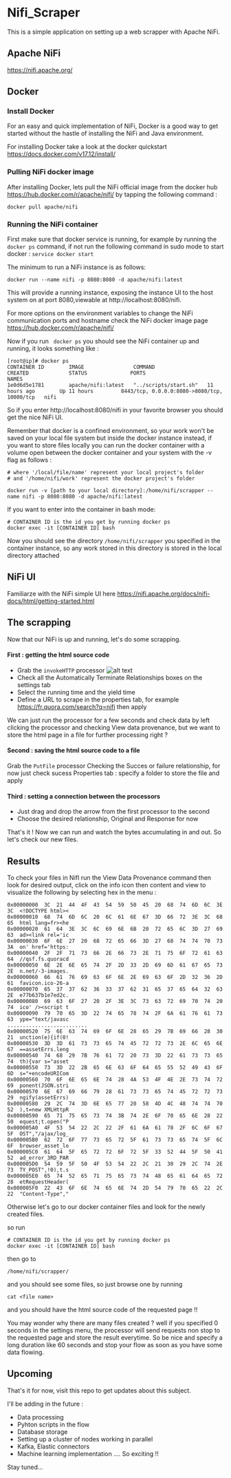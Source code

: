 # Nifi_Scraper

This is a simple application on setting up a web scrapper with Apache NiFi. 

## Apache NiFi
https://nifi.apache.org/

## Docker 

### Install Docker
For an easy and quick implementation of NiFi, Docker is a good way to get started without the hastle of installing the NiFi and Java environment. 

For installing Docker take a look at the docker quickstart https://docs.docker.com/v17.12/install/ 

### Pulling NiFi docker image
After installing Docker, lets pull the NiFi official image from the docker hub https://hub.docker.com/r/apache/nifi/ by tapping the following command :

```
docker pull apache/nifi
```

### Running the NiFi container

First make sure that docker service is running, for example by running the ```docker ps``` command, if not run the following command in sudo mode to start docker :
``` service docker start ```

The minimum to run a NiFi instance is as follows:

```
docker run --name nifi -p 8080:8080 -d apache/nifi:latest
```

This will provide a running instance, exposing the instance UI to the host system on at port 8080,viewable at http://localhost:8080/nifi.

For more options on the environment variables to change the NiFi communication ports and hostname check the NiFi docker image page https://hub.docker.com/r/apache/nifi/

Now if you run ``` docker ps``` you should see the NiFi container up and running, it looks something like : 
```
[root@ip]# docker ps
CONTAINER ID        IMAGE                COMMAND                 CREATED             STATUS              PORTS                                         NAMES
1e0d6d5e1781        apache/nifi:latest   "../scripts/start.sh"   11 hours ago        Up 11 hours         8443/tcp, 0.0.0.0:8080->8080/tcp, 10000/tcp   nifi

```

So if you enter http://localhost:8080/nifi in your favorite browser you should get the nice NiFi UI.  

Remember that docker is a confined environment, so your work won't be saved on your local file system but inside the docker instance instead, if you want to store files locally you can run the docker container with a volume open between the docker container and your system with the -v flag as follows : 

```
# where '/local/file/name' represent your local project's folder
# and '/home/nifi/work' represent the docker project's folder

docker run -v [path to your local directory]:/home/nifi/scrapper --name nifi -p 8080:8080 -d apache/nifi:latest
```

If you want to enter into the container in bash mode:

```
# CONTAINER ID is the id you get by running docker ps
docker exec -it [CONTAINER ID] bash
```
Now you should see the directory ```/home/nifi/scrapper``` you specified in the container instance, so any work stored in this directory is stored in the local directory attached 


## NiFi UI
Familiarze with the NiFi simple UI here https://nifi.apache.org/docs/nifi-docs/html/getting-started.html

## The scrapping
Now that our NiFi is up and running, let's do some scrapping.

#### First : getting the html source code
- Grab the ```invokeHTTP``` processor
![alt text](https://github.com/degharbi/Apache-Nifi-Web-Scrapper/blob/master/Screenshot%20from%202018-11-29%2022-26-27.png)
- Check all the Automatically Terminate Relationships boxes on the settings tab
- Select the running time and the yield time 
- Define a URL to scrape in the properties tab, for example https://fr.quora.com/search?q=nifi then apply

We can just run the processor for a few seconds and check data by left clicking the processor and checking View data provenance, but we want to store the html page in a file for further processing right ? 

#### Second : saving the html source code to a file
Grab the ```PutFile``` processor
Checking the Succes or failure relationship, for now just check sucess
Properties tab : specify a folder to store the file and apply

#### Third : setting a connection between the processors
- Just drag and drop the arrow from the first processor to the second
- Choose the desired relationship, Original and Response for now

That's it !
Now we can run and watch the bytes accumulating in and out. So let's check our new files.

## Results 
To check your files in NifI run the View Data Provenance command then look for desired output, click on the info icon then content and view to visualize the following by selecting hex in the menu :  
```
0x00000000	3C	21	44	4F	43	54	59	50	45	20	68	74	6D	6C	3E	3C	<!DOCTYPE html><
0x00000010	68	74	6D	6C	20	6C	61	6E	67	3D	66	72	3E	3C	68	65	html lang=fr><he
0x00000020	61	64	3E	3C	6C	69	6E	6B	20	72	65	6C	3D	27	69	63	ad><link rel='ic
0x00000030	6F	6E	27	20	68	72	65	66	3D	27	68	74	74	70	73	3A	on' href='https:
0x00000040	2F	2F	71	73	66	2E	66	73	2E	71	75	6F	72	61	63	64	//qsf.fs.quoracd
0x00000050	6E	2E	6E	65	74	2F	2D	33	2D	69	6D	61	67	65	73	2E	n.net/-3-images.
0x00000060	66	61	76	69	63	6F	6E	2E	69	63	6F	2D	32	36	2D	61	favicon.ico-26-a
0x00000070	65	37	37	62	36	33	37	62	31	65	37	65	64	32	63	2E	e77b637b1e7ed2c.
0x00000080	69	63	6F	27	20	2F	3E	3C	73	63	72	69	70	74	20	74	ico' /><script t
0x00000090	79	70	65	3D	22	74	65	78	74	2F	6A	61	76	61	73	63	ype="text/javasc
..........................
0x00000520	75	6E	63	74	69	6F	6E	28	65	29	7B	69	66	28	30	21	unction(e){if(0!
0x00000530	3D	3D	61	73	73	65	74	45	72	72	73	2E	6C	65	6E	67	==assetErrs.leng
0x00000540	74	68	29	7B	76	61	72	20	73	3D	22	61	73	73	65	74	th){var s="asset
0x00000550	73	3D	22	2B	65	6E	63	6F	64	65	55	52	49	43	6F	6D	s="+encodeURICom
0x00000560	70	6F	6E	65	6E	74	28	4A	53	4F	4E	2E	73	74	72	69	ponent(JSON.stri
0x00000570	6E	67	69	66	79	28	61	73	73	65	74	45	72	72	73	29	ngify(assetErrs)
0x00000580	29	2C	74	3D	6E	65	77	20	58	4D	4C	48	74	74	70	52	),t=new XMLHttpR
0x00000590	65	71	75	65	73	74	3B	74	2E	6F	70	65	6E	28	22	50	equest;t.open("P
0x000005A0	4F	53	54	22	2C	22	2F	61	6A	61	78	2F	6C	6F	67	5F	OST","/ajax/log_
0x000005B0	62	72	6F	77	73	65	72	5F	61	73	73	65	74	5F	6C	6F	browser_asset_lo
0x000005C0	61	64	5F	65	72	72	6F	72	5F	33	52	44	5F	50	41	52	ad_error_3RD_PAR
0x000005D0	54	59	5F	50	4F	53	54	22	2C	21	30	29	2C	74	2E	73	TY_POST",!0),t.s
0x000005E0	65	74	52	65	71	75	65	73	74	48	65	61	64	65	72	28	etRequestHeader(
0x000005F0	22	43	6F	6E	74	65	6E	74	2D	54	79	70	65	22	2C	22	"Content-Type","

```

Otherwise let's go to our docker container files and look for the newly created files.

so run 
```
# CONTAINER ID is the id you get by running docker ps
docker exec -it [CONTAINER ID] bash
```
then go to 
```
/home/nifi/scrapper/
```
and you should see some files, so just browse one by running 
```
cat <file name>
```
and you should have the html source code of the requested page !!

You may wonder why there are many files created ? well if you specified 0 seconds in the settings menu, the processor will send requests non stop to the requested page and store the result everytime. So be nice and specify a long duration like 60 seconds and stop your flow as soon as you have some data flowing. 

## Upcoming

That's it for now, visit this repo to get updates about this subject. 

I'll be adding in the future :
- Data processing 
- Pyhton scripts in the flow
- Database storage 
- Setting up a cluster of nodes working in parallel 
- Kafka, Elastic connectors
- Machine learning implementation .... So exciting !!

Stay tuned... 




